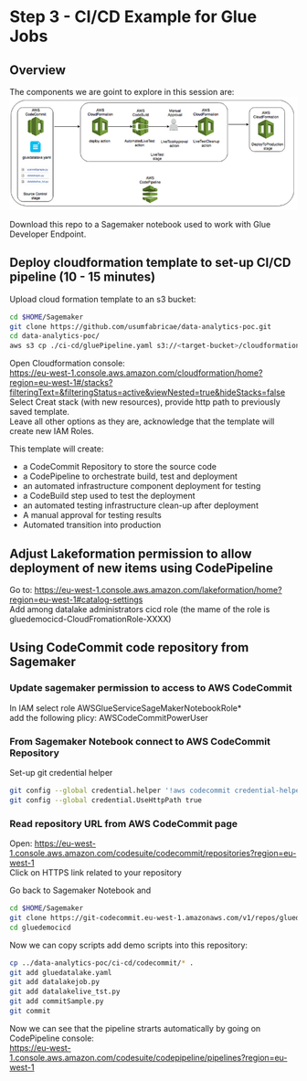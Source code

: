 # Step 3 - CI/CD Example for Glue Jobs


## Overview  
The components we are goint to explore in this session are:  
![SERVERLESS](./pictures/CICD.PNG)  


Download this repo to a Sagemaker notebook used to work with Glue Developer Endpoint.  

## Deploy cloudformation template to set-up CI/CD pipeline (10 - 15 minutes)
Upload cloud formation template to an s3 bucket:  
```bash  
cd $HOME/Sagemaker
git clone https://github.com/usumfabricae/data-analytics-poc.git
cd data-analytics-poc/
aws s3 cp ./ci-cd/gluePipeline.yaml s3://<target-bucket>/cloudformation/
```  

Open Cloudformation console:  
https://eu-west-1.console.aws.amazon.com/cloudformation/home?region=eu-west-1#/stacks?filteringText=&filteringStatus=active&viewNested=true&hideStacks=false  
Select Creat stack (with new resources), provide http path to previously saved template.  
Leave all other options as they are, acknowledge that the template will create new IAM Roles.  

This template will create:
- a CodeCommit Repository to store the source code  
- a CodePipeline to orchestrate build, test and deployment  
- an automated infrastructure component deployment for testing  
- a CodeBuild step used to test the deployment  
- an automated testing infrastructure clean-up after deployment  
- A manual approval for testing results  
- Automated transition into production  


## Adjust Lakeformation permission to allow deployment of new items using CodePipeline  
Go to: https://eu-west-1.console.aws.amazon.com/lakeformation/home?region=eu-west-1#catalog-settings  
Add among datalake administrators cicd role (the mame of the role is gluedemocicd-CloudFromationRole-XXXX)


## Using CodeCommit code repository from Sagemaker  

### Update sagemaker permission to access to AWS CodeCommit
In IAM select role AWSGlueServiceSageMakerNotebookRole*  
add the following plicy: AWSCodeCommitPowerUser  


### From Sagemaker Notebook connect to AWS CodeCommit Repository  


Set-up git credential helper

```bash  
git config --global credential.helper '!aws codecommit credential-helper $@'
git config --global credential.UseHttpPath true
```  

### Read repository URL from AWS CodeCommit page  
Open: https://eu-west-1.console.aws.amazon.com/codesuite/codecommit/repositories?region=eu-west-1  
Click on HTTPS link related to your repository  

Go back to Sagemaker Notebook and

```bash  
cd $HOME/Sagemaker
git clone https://git-codecommit.eu-west-1.amazonaws.com/v1/repos/gluedemocicd
cd gluedemocicd
```  

Now we can copy scripts add demo scripts into this repository:
```bash  
cp ../data-analytics-poc/ci-cd/codecommit/* .
git add gluedatalake.yaml
git add datalakejob.py
git add datalakelive_tst.py
git add commitSample.py
git commit
```  

Now we can see that the pipeline strarts automatically by going on CodePipeline console:  
https://eu-west-1.console.aws.amazon.com/codesuite/codepipeline/pipelines?region=eu-west-1  



